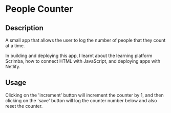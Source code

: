 # People Counter

## Description

A small app that allows the user to log the number of people that they count at a time.

In building and deploying this app, I learnt about the learning platform Scrimba, how to connect HTML with JavaScript, and deploying apps with Netlify.

## Usage

Clicking on the 'increment' button will increment the counter by 1, and then clicking on the 'save' button will log the counter number below and also reset the counter.
